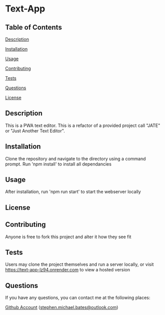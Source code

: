 # Text-App


## Table of Contents

[Description](#description)

[Installation](#installation)

[Usage](#usage)

[Contributing](#contributing)
 
[Tests](#tests)
 
[Questions](#questions)

[License](#license)
 

## Description

This is a PWA text editor. This is a refactor of a provided project call "JATE" or "Just Another Text Editor".

## Installation

Clone the repository and navigate to the directory using a command prompt. Run 'npm install' to install all dependancies

## Usage

After installation, run 'npm run start' to start the webserver locally

## License



## Contributing

Anyone is free to fork this project and alter it how they see fit

## Tests

Users may clone the project themselves and run a server locally, or visit https://text-app-lz94.onrender.com to view a hosted version

## Questions

If you have any questions, you can contact me at the following places:

[Github Account](https://github.com/Stephen-Bates)
(stephen.michael.bates@outlook.com)
